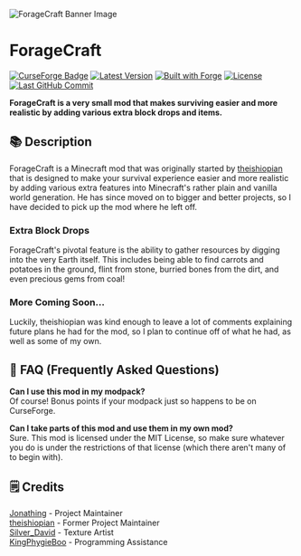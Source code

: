 ![ForageCraft Banner Image](https://raw.githubusercontent.com/Jonathing/ForageCraft/1.16.x/images/banner/fg_banner.png)

# ForageCraft

[![CurseForge Badge](https://cf.way2muchnoise.eu/foragecraft.svg?badge_style=for_the_badge)](https://www.curseforge.com/minecraft/mc-mods/foragecraft)
[![Latest Version](https://cf.way2muchnoise.eu/versions/foragecraft_latest.svg?badge_style=for_the_badge)](https://www.curseforge.com/minecraft/mc-mods/foragecraft/files)
[![Built with Forge](https://img.shields.io/badge/built%20with-forge-red.svg?style=for-the-badge&logo=conda-forge)](https://forums.minecraftforge.net/)
[![License](https://img.shields.io/github/license/Jonathing/ForageCraft?style=for-the-badge)](https://choosealicense.com/licenses/mit/)
[![Last GitHub Commit](https://img.shields.io/github/last-commit/Jonathing/ForageCraft?style=for-the-badge)](https://github.com/Jonathing/ForageCraft/commits/)

**ForageCraft is a very small mod that makes surviving easier and more realistic by adding various extra block drops and items.**

## 📚 Description

ForageCraft is a Minecraft mod that was originally started by [theishiopian](https://github.com/theishiopian) that is designed to make your survival experience easier and more realistic by adding various extra features into Minecraft's rather plain and vanilla world generation. He has since moved on to bigger and better projects, so I have decided to pick up the mod where he left off.

### Extra Block Drops

ForageCraft's pivotal feature is the ability to gather resources by digging into the very Earth itself. This includes being able to find carrots and potatoes in the ground, flint from stone, burried bones from the dirt, and even precious gems from coal!

<!-- Show a gif of this happening in real-time. -->

### More Coming Soon...

Luckily, theishiopian was kind enough to leave a lot of comments explaining future plans he had for the mod, so I plan to continue off of what he had, as well as some of my own.

## 🤷 FAQ (Frequently Asked Questions)

**Can I use this mod in my modpack?**  
Of course! Bonus points if your modpack just so happens to be on CurseForge.

**Can I take parts of this mod and use them in my own mod?**  
Sure. This mod is licensed under the MIT License, so make sure whatever you do is under the restrictions of that license (which there aren't many of to begin with).

## 🗒️ Credits

[Jonathing](https://github.com/Jonathing) - Project Maintainer  
[theishiopian](https://github.com/theishiopian) - Former Project Maintainer  
[Silver_David](https://gitlab.com/SilverDavidMC) - Texture Artist  
[KingPhygieBoo](https://gitlab.com/KingPhygieBoo) - Programming Assistance
